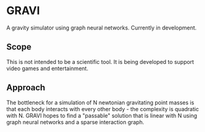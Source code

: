 # GRAVI
A gravity simulator using graph neural networks. Currently in development.

## Scope
This is not intended to be a scientific tool. It is being developed to support video games and entertainment.

## Approach
The bottleneck for a simulation of N newtonian gravitating point masses is that each body interacts with every other body - the complexity is quadratic with N. GRAVI hopes to find a "passable" solution that is linear with N using graph neural networks and a sparse interaction graph.